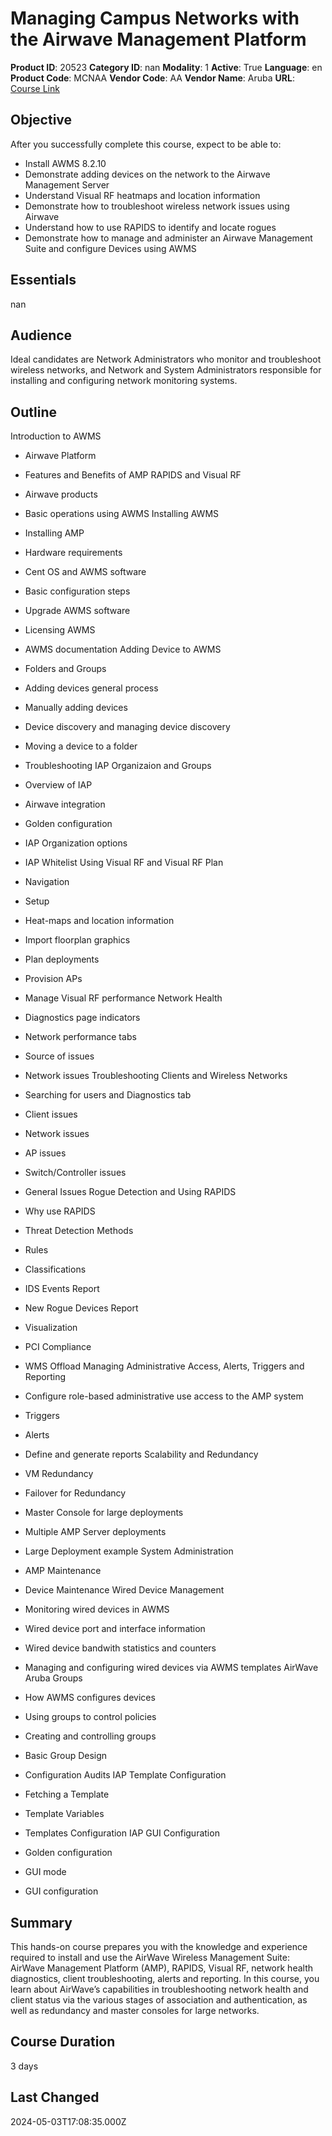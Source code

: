 # Managing Campus Networks with the Airwave Management Platform

**Product ID**: 20523
**Category ID**: nan
**Modality**: 1
**Active**: True
**Language**: en
**Product Code**: MCNAA
**Vendor Code**: AA
**Vendor Name**: Aruba
**URL**: [Course Link](https://www.fastlaneus.com/course/aruba-mcnaa)

## Objective
After you successfully complete this course, expect to be able to:


- Install AWMS 8.2.10
- Demonstrate adding devices on the network to the Airwave Management Server
- Understand Visual RF heatmaps and location information
- Demonstrate how to troubleshoot wireless network issues using Airwave
- Understand how to use RAPIDS to identify and locate rogues
- Demonstrate how to manage and administer an Airwave Management Suite and configure Devices using AWMS

## Essentials
nan

## Audience
Ideal candidates are Network Administrators who monitor and troubleshoot wireless networks, and Network and System Administrators responsible for installing and configuring network monitoring systems.

## Outline
Introduction to AWMS


- Airwave Platform
- Features and Benefits of AMP RAPIDS and Visual RF
- Airwave products
- Basic operations using AWMS
Installing AWMS


- Installing AMP
- Hardware requirements
- Cent OS and AWMS software
- Basic configuration steps
- Upgrade AWMS software
- Licensing AWMS
- AWMS documentation
Adding Device to AWMS


- Folders and Groups
- Adding devices general process
- Manually adding devices
- Device discovery and managing device discovery
- Moving a device to a folder
- Troubleshooting
IAP Organizaion and Groups


- Overview of IAP
- Airwave integration
- Golden configuration
- IAP Organization options
- IAP Whitelist
Using Visual RF and Visual RF Plan


- Navigation
- Setup
- Heat-maps and location information
- Import floorplan graphics
- Plan deployments
- Provision APs
- Manage Visual RF performance
Network Health


- Diagnostics page indicators
- Network performance tabs
- Source of issues
- Network issues
Troubleshooting Clients and Wireless Networks


- Searching for users and Diagnostics tab
- Client issues
- Network issues
- AP issues
- Switch/Controller issues
- General Issues
Rogue Detection and Using RAPIDS


- Why use RAPIDS
- Threat Detection Methods
- Rules
- Classifications
- IDS Events Report
- New Rogue Devices Report
- Visualization
- PCI Compliance
- WMS Offload
Managing Administrative Access, Alerts, Triggers and Reporting


- Configure role-based administrative use access to the AMP system
- Triggers
- Alerts
- Define and generate reports
Scalability and Redundancy


- VM Redundancy
- Failover for Redundancy
- Master Console for large deployments
- Multiple AMP Server deployments
- Large Deployment example
System Administration


- AMP Maintenance
- Device Maintenance
Wired Device Management


- Monitoring wired devices in AWMS
- Wired device port and interface information
- Wired device bandwith statistics and counters
- Managing and configuring wired devices via AWMS templates
AirWave Aruba Groups


- How AWMS configures devices
- Using groups to control policies
- Creating and controlling groups
- Basic Group Design
- Configuration Audits
IAP Template Configuration


- Fetching a Template
- Template Variables
- Templates Configuration
IAP GUI Configuration


- Golden configuration
- GUI mode
- GUI configuration

## Summary
This hands-on course prepares you with the knowledge and experience required to install and use the AirWave Wireless Management Suite: AirWave Management Platform (AMP), RAPIDS, Visual RF, network health diagnostics, client troubleshooting, alerts and reporting. In this course, you learn about AirWave’s capabilities in troubleshooting network health and client status via the various stages of association and authentication, as well as redundancy and master consoles for large networks.

## Course Duration
3 days

## Last Changed
2024-05-03T17:08:35.000Z
